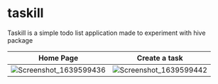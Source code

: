 # taskill

Taskill is a simple todo list application made to experiment with hive package

Home Page | Create a task
:--------:|:-------------:
![Screenshot_1639599436](https://user-images.githubusercontent.com/53505850/146259521-0c3758ed-3307-44e9-9c50-2299ee6e7b52.png) | ![Screenshot_1639599442](https://user-images.githubusercontent.com/53505850/146259543-1a231cab-4dff-4efe-8583-88df0a3ec884.png)




